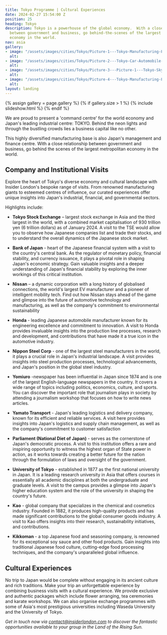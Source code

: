 ```yaml
---
title: Tokyo Programme | Cultural Experiences
date: 2024-02-27 15:54:00 Z
position: 25
heading: Tokyo
description: Tokyo is a powerhouse of the global economy.  With a close relationship
  between government and business, go behind-the-scenes of the largest metropolitan
  economy in the world.
nav: asia
gallery:
- image: "/assets/images/cities/Tokyo/Picture-1---Tokyo-Manufacturing-Factory-Visit-Business-Academic-Corporate-Trip.png"
  alt: 
- image: "/assets/images/cities/Tokyo/Picture-2---Tokyo-Car-Automobile-Manufacturing-Factory-Visit-Business-Academic-Corporate-Trip.png.png"
  alt: 
- image: "/assets/images/cities/Tokyo/Picture-3---Picture-1---Tokyo-Skyline-Visit-Business-Academic-Corporate-Trip.png.jpg"
  alt: 
- image: "/assets/images/cities/Tokyo/Picture-4---Tokyo-Manufacturing-Factory-Visit-Business-Academic-Corporate-Trip.png.png"
  alt: 
layout: landing
---
```


{% assign gallery = page.gallery %}
{% if gallery.size > 1 %}
  {% include slideshow.html %}
{% endif %}

We are proud to present a 'command centre' for the world economy and Japan's leading industrial centre: TOKYO. Behind the neon lights and through the bustling crowds lies a business capital like no other.

This highly diversified manufacturing base is also Japan's management and finance centre. With a close relationship between government and business, go behind the scenes of the largest metropolitan economy in the world.

## Company and Institutional Visits
Explore the heart of Tokyo's diverse economy and cultural landscape with Insider London's bespoke range of visits. From renowned manufacturing giants to esteemed centres of influence, our curated experiences offer unique insights into Japan's industrial, financial, and governmental sectors.

Highlights include:

* **Tokyo Stock Exchange** –  largest stock exchange in Asia and the third largest in the world, with a combined market capitalisation of 930 trillion yen (6 trillion dollars) as of January 2024. A visit to the TSE would allow you to observe how Japanese companies list and trade their stocks, and to understand the overall dynamics of the Japanese stock market.
* **Bank of Japan** - heart of the Japanese financial system with a visit to the country's central bank. As the regulator of monetary policy, financial stability, and currency issuance, it plays a pivotal role in shaping Japan's economic strategy. Gain valuable insights and a deeper understanding of Japan's financial stability by exploring the inner workings of this critical institution.
* **Nissan** – a dynamic corporation with a long history of globalised connections, the world's largest EV manufacturer and a pioneer of intelligent mobility tech. Find out how Nissan stays ahead of the game and glimpse into the future of automotive technology and manufacturing, as well as the company's commitment to environmental sustainability
* **Honda** -  leading Japanese automobile manufacturer known for its engineering excellence and commitment to innovation. A visit to Honda provides invaluable insights into the production line processes, research and development, and contributions that have made it a true icon in the automotive industry.
* **Nippon Steel Corp** - one of the largest steel manufacturers in the world, it plays a crucial role in Japan's industrial landscape. A visit provides insights into steel production processes, technological advancements, and Japan's position in the global steel industry.
* **Yomiuro** -newspaper has been influential in Japan since 1874 and is one of the largest English-language newspapers in the country. It covers a wide range of topics including politics, economics, culture, and sports. You can discover the important role that journalism plays in society by attending a journalism workshop that focuses on how to write news articles.


* **Yamato Transport** -  Japan's leading logistics and delivery company, known for its efficient and reliable services. A visit here provides insights into Japan's logistics and supply chain management, as well as the company's commitment to customer satisfaction
* **Parliament (National Diet of Japan)** -  serves as the cornerstone of Japan's democratic process. A visit to this institution offers a rare and inspiring opportunity to witness the highest organ of State power in action, as it works towards creating a better future for the nation through the formulation of laws and oversight of the government.
* **University of Tokyo** - established in 1877 as the first national university in Japan. It is a leading research university in Asia that offers courses in essentially all academic disciplines at both the undergraduate and graduate levels. A visit to the campus provides a glimpse into Japan's higher education system and the role of the university in shaping the country's future.
* **Kao** - global company that specializes in the chemical and cosmetics industry. Founded in 1882, it produces high-quality products and has made significant contributions to the global consumer goods industry. A visit to Kao offers insights into their research, sustainability initiatives, and contributions.
* **Kikkoman** -   a top Japanese food and seasoning company, is renowned for its exceptional soy sauce and other food products. Gain insights into traditional Japanese food culture, cutting-edge food processing techniques, and the company's unparalleled global influence.

## Cultural Experiences
No trip to Japan would be complete without engaging in its ancient culture and rich traditions. Make your trip an unforgettable experience by combining business visits with a cultural experience. We provide exclusive and authentic packages which include flower arranging, tea ceremonies and karate workshops.  We can also organise exchange programmes with some of Asia's most prestigious universities including Waseda University and the University of Tokyo.

*Get in touch now via [contact@insiderlondon.com](mailto:contact@insiderlondon.com) to discover the fantastic opportunities available to your group in the Land of the Rising Sun.*
